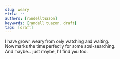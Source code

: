 ```yaml
---
slug: weary
title: ''
authors: [randelltuazon]
keywords: [randell tuazon, draft]
tags: [draft]
---
```


I have grown weary from only watching and waiting. <br />
Now marks the time perfectly for some soul-searching. <br />
And maybe... just maybe, I'll find you too. <br />
